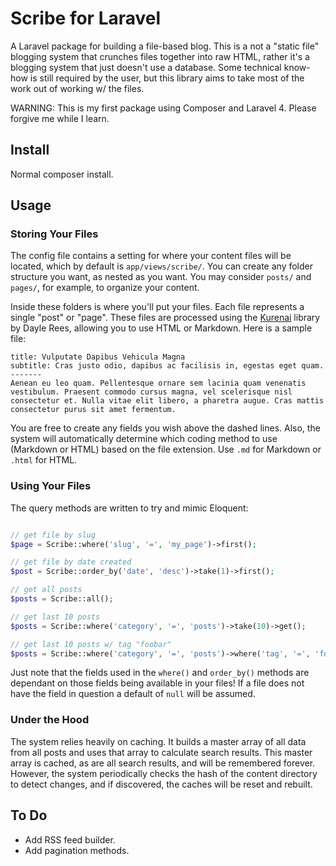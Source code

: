 # Scribe for Laravel

A Laravel package for building a file-based blog. This is a not a "static file" blogging system that crunches files together into raw HTML, rather it's a blogging system that just doesn't use a database. Some technical know-how is still required by the user, but this library aims to take most of the work out of working w/ the files.

WARNING: This is my first package using Composer and Laravel 4. Please forgive me while I learn.

## Install

Normal composer install.

## Usage

### Storing Your Files

The config file contains a setting for where your content files will be located, which by default is ``app/views/scribe/``.  You can create any folder structure you want, as nested as you want.  You may consider ``posts/`` and ``pages/``, for example, to organize your content.

Inside these folders is where you'll put your files.  Each file represents a single "post" or "page".  These files are processed using the [Kurenai](https://github.com/daylerees/kurenai) library by Dayle Rees, allowing you to use HTML or Markdown.  Here is a sample file:

```
title: Vulputate Dapibus Vehicula Magna
subtitle: Cras justo odio, dapibus ac facilisis in, egestas eget quam.
-------
Aenean eu leo quam. Pellentesque ornare sem lacinia quam venenatis vestibulum. Praesent commodo cursus magna, vel scelerisque nisl consectetur et. Nulla vitae elit libero, a pharetra augue. Cras mattis consectetur purus sit amet fermentum.
```

You are free to create any fields you wish above the dashed lines.  Also, the system will automatically determine which coding method to use (Markdown or HTML) based on the file extension.  Use ``.md`` for Markdown or ``.html`` for HTML.

### Using Your Files

The query methods are written to try and mimic Eloquent:

```php

// get file by slug
$page = Scribe::where('slug', '=', 'my_page')->first();

// get file by date created
$post = Scribe::order_by('date', 'desc')->take(1)->first();

// get all posts
$posts = Scribe::all();

// get last 10 posts
$posts = Scribe::where('category', '=', 'posts')->take(10)->get();

// get last 10 posts w/ tag "foobar"
$posts = Scribe::where('category', '=', 'posts')->where('tag', '=', 'foobar')->take(10)->get();

```

Just note that the fields used in the ``where()`` and ``order_by()`` methods are dependant on those fields being available in your files!  If a file does not have the field in question a default of ``null`` will be assumed.

### Under the Hood

The system relies heavily on caching.  It builds a master array of all data from all posts and uses that array to calculate search results.  This master array is cached, as are all search results, and will be remembered forever.  However, the system periodically checks the hash of the content directory to detect changes, and if discovered, the caches will be reset and rebuilt.

## To Do

- Add RSS feed builder.
- Add pagination methods.